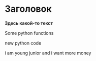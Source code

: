 # Заголовок

**Здесь какой-то текст**

Some python functions

new python code

i am young junior and i want more money
